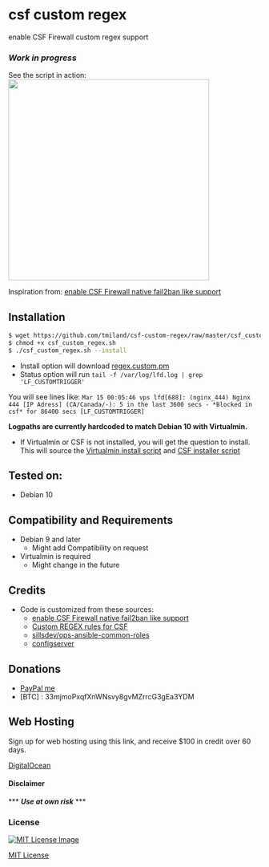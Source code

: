 # csf custom regex
 enable CSF Firewall custom regex support

### ***Work in progress***

See the script in action:
<a href="https://www.abuseipdb.com/user/28030" title="AbuseIPDB is an IP address blacklist for webmasters and sysadmins to report IP addresses engaging in abusive behavior on their networks" alt="AbuseIPDB Contributor Badge">
	<img src="https://www.abuseipdb.com/contributor/28030.svg" style="width: 401px;">
</a>

Inspiration from: [enable CSF Firewall native fail2ban like support](https://community.centminmod.com/posts/62343/)

## Installation

```bash
$ wget https://github.com/tmiland/csf-custom-regex/raw/master/csf_custom_regex.sh
$ chmod +x csf_custom_regex.sh
$ ./csf_custom_regex.sh --install
```

- Install option will download [regex.custom.pm](https://github.com/tmiland/csf-custom-regex/raw/master/regex.custom.pm)
- Status option will run ```tail -f /var/log/lfd.log | grep 'LF_CUSTOMTRIGGER'```

You will see lines like: ```Mar 15 00:05:46 vps lfd[688]: (nginx_444) Nginx 444 [IP Adress] (CA/Canada/-): 5 in the last 3600 secs - *Blocked in csf* for 86400 secs [LF_CUSTOMTRIGGER]```

**Logpaths are currently hardcoded to match Debian 10 with Virtualmin.**

* If Virtualmin or CSF is not installed, you will get the question to install.
This will source the [Virtualmin install script](https://github.com/virtualmin/virtualmin-install) and [CSF installer script](https://github.com/tmiland/csf)

## Tested on:

* Debian 10

## Compatibility and Requirements

* Debian 9 and later
  - Might add Compatibility on request 
* Virtualmin is required
  * Might change in the future 

## Credits
- Code is customized from these sources:
  * [enable CSF Firewall native fail2ban like support](https://community.centminmod.com/posts/62343/)
  * [Custom REGEX rules for CSF](https://forum.configserver.com/viewtopic.php?t=7517)
  * [sillsdev/ops-ansible-common-roles](https://github.com/sillsdev/ops-ansible-common-roles/blob/master/csf_config/files/regex.custom.pm)
  * [configserver](http://www.configserver.com)

## Donations 
- [PayPal me](https://paypal.me/milanddata)
- [BTC] : 33mjmoPxqfXnWNsvy8gvMZrrcG3gEa3YDM

## Web Hosting

Sign up for web hosting using this link, and receive $100 in credit over 60 days.

[DigitalOcean](https://m.do.co/c/f1f2b475fca0)

#### Disclaimer 

*** ***Use at own risk*** ***

### License

[![MIT License Image](https://upload.wikimedia.org/wikipedia/commons/thumb/0/0c/MIT_logo.svg/220px-MIT_logo.svg.png)](https://github.com/tmiland/csf-custom-regex/blob/master/LICENSE)

[MIT License](https://github.com/tmiland/csf-custom-regex/blob/master/LICENSE)
